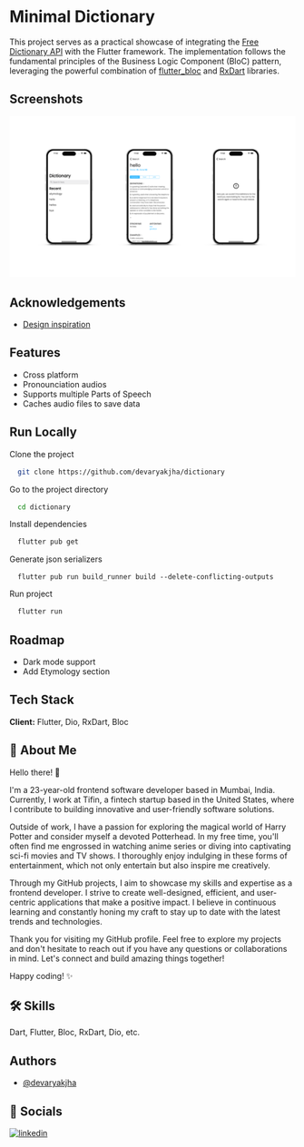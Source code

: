 # Minimal Dictionary

This project serves as a practical showcase of integrating the [Free Dictionary API](https://dictionaryapi.dev/) with the Flutter framework. The implementation follows the fundamental principles of the Business Logic Component (BloC) pattern, leveraging the powerful combination of [flutter_bloc](https://pub.dev/packages/flutter_bloc) and [RxDart](https://pub.dev/packages/rxdart) libraries.

## Screenshots

![App Screenshot](/assets/ss_1.png)

## Acknowledgements

- [Design inspiration](https://dribbble.com/shots/6029129-Minimal-Dictionary-App)

## Features

- Cross platform
- Pronounciation audios
- Supports multiple Parts of Speech
- Caches audio files to save data

## Run Locally

Clone the project

```bash
  git clone https://github.com/devaryakjha/dictionary
```

Go to the project directory

```bash
  cd dictionary
```

Install dependencies

```bash
  flutter pub get
```

Generate json serializers

```base
  flutter pub run build_runner build --delete-conflicting-outputs
```

Run project

```bash
  flutter run
```

## Roadmap

- Dark mode support
- Add Etymology section

## Tech Stack

**Client:** Flutter, Dio, RxDart, Bloc

## 🚀 About Me

Hello there! 👋

I'm a 23-year-old frontend software developer based in Mumbai, India. Currently, I work at Tifin, a fintech startup based in the United States, where I contribute to building innovative and user-friendly software solutions.

Outside of work, I have a passion for exploring the magical world of Harry Potter and consider myself a devoted Potterhead. In my free time, you'll often find me engrossed in watching anime series or diving into captivating sci-fi movies and TV shows. I thoroughly enjoy indulging in these forms of entertainment, which not only entertain but also inspire me creatively.

Through my GitHub projects, I aim to showcase my skills and expertise as a frontend developer. I strive to create well-designed, efficient, and user-centric applications that make a positive impact. I believe in continuous learning and constantly honing my craft to stay up to date with the latest trends and technologies.

Thank you for visiting my GitHub profile. Feel free to explore my projects and don't hesitate to reach out if you have any questions or collaborations in mind. Let's connect and build amazing things together!

Happy coding! ✨

## 🛠 Skills

Dart, Flutter, Bloc, RxDart, Dio, etc.

## Authors

- [@devaryakjha](https://github.com/devaryakjha)

## 🔗 Socials

[![linkedin](https://img.shields.io/badge/linkedin-0A66C2?style=for-the-badge&logo=linkedin&logoColor=white)](https://www.linkedin.com/in/devaryakjha/)
